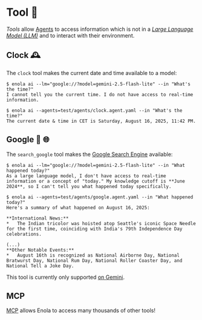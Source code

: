 <!--
    SPDX-License-Identifier: Apache-2.0

    Copyright 2025 The Enola <https://enola.dev> Authors

    Licensed under the Apache License, Version 2.0 (the "License");
    you may not use this file except in compliance with the License.
    You may obtain a copy of the License at

        https://www.apache.org/licenses/LICENSE-2.0

    Unless required by applicable law or agreed to in writing, software
    distributed under the License is distributed on an "AS IS" BASIS,
    WITHOUT WARRANTIES OR CONDITIONS OF ANY KIND, either express or implied.
    See the License for the specific language governing permissions and
    limitations under the License.
-->

# Tool 🧰

_Tools_ allow [Agents](agent.md) to access information which is not in a _[Large Language Model (LLM)](../specs/aiuri/index.md#language-models-lm)_ and to interact with their environment.

## Clock 🕰️

The `clock` tool makes the current date and time available to a model:

```shell
$ enola ai --lm="google://?model=gemini-2.5-flash-lite" --in "What's the time?"
I cannot tell you the current time. I do not have access to real-time information.

$ enola ai --agents=test/agents/clock.agent.yaml --in "What's the time?"
The current date & time in CET is Saturday, August 16, 2025, 11:42 PM.
```

## Google 🔎 🌐

The `search_google` tool makes the [Google Search Engine](https://search.google/) available:

```shell
$ enola ai --lm="google://?model=gemini-2.5-flash-lite" --in "What happened today?"
As a large language model, I don't have access to real-time information or a concept of "today." My knowledge cutoff is **June 2024**, so I can't tell you what happened today specifically.

$ enola ai --agents=test/agents/google.agent.yaml --in "What happened today?"
Here's a summary of what happened on August 16, 2025:

**International News:**
*   The Indian tricolor was hoisted atop Seattle's iconic Space Needle for the first time, coinciding with India's 79th Independence Day celebrations.

(...)
**Other Notable Events:**
*   August 16th is recognized as National Airborne Day, National Bratwurst Day, National Rum Day, National Roller Coaster Day, and National Tell a Joke Day.
```

This tool is currently only supported [on Gemini](../specs/aiuri/index.md#google-ai-).

## MCP

[MCP](mcp.md) allows Enola to access many thousands of other tools!
